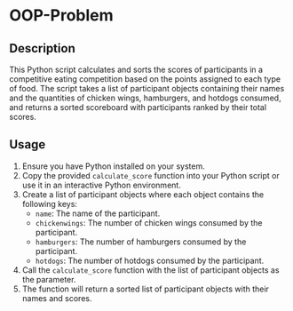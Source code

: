 # OOP-Problem

## Description

This Python script calculates and sorts the scores of participants in a competitive eating competition based on the points assigned to each type of food. The script takes a list of participant objects containing their names and the quantities of chicken wings, hamburgers, and hotdogs consumed, and returns a sorted scoreboard with participants ranked by their total scores.

## Usage

1. Ensure you have Python installed on your system.
2. Copy the provided `calculate_score` function into your Python script or use it in an interactive Python environment.
3. Create a list of participant objects where each object contains the following keys:
   - `name`: The name of the participant.
   - `chickenwings`: The number of chicken wings consumed by the participant.
   - `hamburgers`: The number of hamburgers consumed by the participant.
   - `hotdogs`: The number of hotdogs consumed by the participant.
4. Call the `calculate_score` function with the list of participant objects as the parameter.
5. The function will return a sorted list of participant objects with their names and scores.
